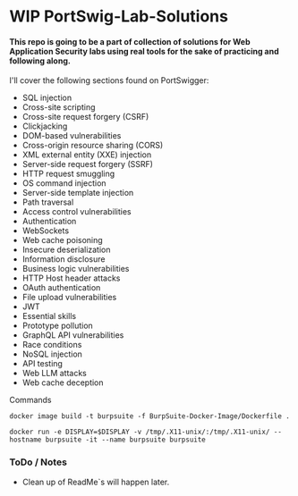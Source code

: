 # WIP PortSwig-Lab-Solutions 

#### This repo is going to be a part of collection of solutions for Web Application Security labs using real tools for the sake of practicing and following along.

I'll cover the following sections found on PortSwigger:
- SQL injection
- Cross-site scripting
- Cross-site request forgery (CSRF)
- Clickjacking
- DOM-based vulnerabilities
- Cross-origin resource sharing (CORS)
- XML external entity (XXE) injection
- Server-side request forgery (SSRF)
- HTTP request smuggling
- OS command injection
- Server-side template injection
- Path traversal
- Access control vulnerabilities
- Authentication
- WebSockets
- Web cache poisoning
- Insecure deserialization
- Information disclosure
- Business logic vulnerabilities
- HTTP Host header attacks
- OAuth authentication
- File upload vulnerabilities
- JWT
- Essential skills
- Prototype pollution
- GraphQL API vulnerabilities
- Race conditions
- NoSQL injection
- API testing
- Web LLM attacks
- Web cache deception


Commands

```
docker image build -t burpsuite -f BurpSuite-Docker-Image/Dockerfile .

docker run -e DISPLAY=$DISPLAY -v /tmp/.X11-unix/:/tmp/.X11-unix/ --hostname burpsuite -it --name burpsuite burpsuite
```


### ToDo / Notes
- Clean up of ReadMe`s will happen later.
 